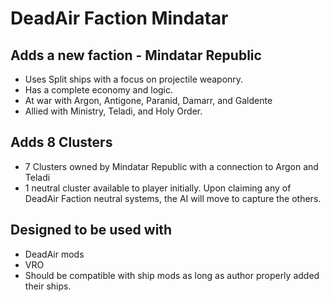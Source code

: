 # DeadAir Faction Mindatar

## Adds a new faction - Mindatar Republic
- Uses Split ships with a focus on projectile weaponry.
- Has a complete economy and logic.
- At war with Argon, Antigone, Paranid, Damarr, and Galdente
- Allied with Ministry, Teladi, and Holy Order.

## Adds 8 Clusters
- 7 Clusters owned by Mindatar Republic with a connection to Argon and Teladi
- 1 neutral cluster available to player initially. Upon claiming any of DeadAir Faction neutral systems, the AI will move to capture the others.

## Designed to be used with
- DeadAir mods
- VRO
- Should be compatible with ship mods as long as author properly added their ships.
